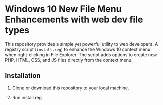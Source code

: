 # Windows 10 New File Menu Enhancements with web dev file types

This repository provides a simple yet powerful utility to web developers. A registry script (`install.reg`) to enhance the Windows 10 context menu when right-clicking in File Explorer. The script adds options to create new PHP, HTML, CSS, and JS files directly from the context menu.

## Installation

1. Clone or download this repository to your local machine.

2. Run install.reg


